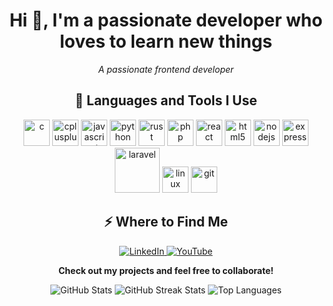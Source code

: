 <!-- Developer Profile -->

<h1 align="center">Hi 👋, I'm a passionate developer who loves to learn new things</h1>
<p align="center"><em>A passionate frontend developer</em></p>

<h2 align="center">🚀 Languages and Tools I Use</h2>
<p align="center">
  <img src="https://cdn.jsdelivr.net/gh/devicons/devicon/icons/c/c-original.svg" alt="c" width="42" height="42" />
  <img src="https://cdn.jsdelivr.net/gh/devicons/devicon/icons/cplusplus/cplusplus-original.svg" alt="cplusplus" width="42" height="42" />
  <img src="https://cdn.jsdelivr.net/gh/devicons/devicon/icons/javascript/javascript-original.svg" alt="javascript" width="42" height="42" />
  <img src="https://cdn.jsdelivr.net/gh/devicons/devicon/icons/python/python-original.svg" alt="python" width="42" height="42" />
<!--   <img src="https://cdn.jsdelivr.net/gh/devicons/devicon/icons/rust/rust-plain.svg" alt="rust" width="42" height="42" /> -->
  
  <img src="https://cdn.jsdelivr.net/gh/devicons/devicon@latest/icons/rust/rust-original.svg"  alt="rust" width="42" height="42"/>

          
      
  <img src="https://cdn.jsdelivr.net/gh/devicons/devicon/icons/php/php-original.svg" alt="php" width="42" height="42" />
  <img src="https://cdn.jsdelivr.net/gh/devicons/devicon/icons/react/react-original-wordmark.svg" alt="react" width="42" height="42" />
  <img src="https://cdn.jsdelivr.net/gh/devicons/devicon/icons/html5/html5-original-wordmark.svg" alt="html5" width="42" height="42" />
  <img src="https://cdn.jsdelivr.net/gh/devicons/devicon/icons/nodejs/nodejs-original-wordmark.svg" alt="nodejs" width="42" height="42" />
  <img src="https://cdn.jsdelivr.net/gh/devicons/devicon/icons/express/express-original-wordmark.svg" alt="express" width="42" height="42" />
  
  <img src="https://cdn.jsdelivr.net/gh/devicons/devicon@latest/icons/laravel/laravel-original-wordmark.svg" alt="laravel" width="72" height="72" />
  <img src="https://cdn.jsdelivr.net/gh/devicons/devicon/icons/linux/linux-original.svg" alt="linux" width="42" height="42" />
  <img src="https://cdn.jsdelivr.net/gh/devicons/devicon/icons/git/git-original.svg" alt="git" width="42" height="42" />
</p>

<h2 align="center">⚡️ Where to Find Me</h2>
<p align="center">
  <a target="_blank" href="https://www.linkedin.com/in/Nivesh%20Kumar">
    <img src="https://img.shields.io/badge/LinkedIn-0077B5?style=for-the-badge&logo=linkedin&logoColor=white" alt="LinkedIn" />
  </a>
  <a target="_blank" href="https://www.youtube.com/@Coderactive">
    <img src="https://img.shields.io/badge/YouTube-FF0000?style=for-the-badge&logo=youtube&logoColor=white" alt="YouTube" />
  </a>
</p>

<p align="center"><strong>Check out my projects and feel free to collaborate!</strong></p>

<p align="center">
  <img src="https://github-readme-stats.vercel.app/api?username=Nivesh12345&show_icons=true&locale=en" alt="GitHub Stats" />
  <img src="https://github-readme-streak-stats.herokuapp.com/?user=Nivesh12345&" alt="GitHub Streak Stats" />
  <img src="https://github-readme-stats.vercel.app/api/top-langs?username=Nivesh12345&show_icons=true&locale=en&layout=compact" alt="Top Languages" />
</p>
